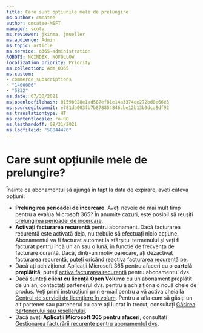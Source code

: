 ```yaml
---
title: Care sunt opțiunile mele de prelungire
ms.author: cmcatee
author: cmcatee-MSFT
manager: scotv
ms.reviewer: jkinma, jmueller
ms.audience: Admin
ms.topic: article
ms.service: o365-administration
ROBOTS: NOINDEX, NOFOLLOW
localization_priority: Priority
ms.collection: Adm_O365
ms.custom:
- commerce_subscriptions
- "1400006"
- "5832"
ms.date: 07/30/2021
ms.openlocfilehash: 0159b028e1ad587ef81e14a3374ee272bd0e66e3
ms.sourcegitcommit: e781da003fb7b878854846cbe12b13b9dca8df92
ms.translationtype: HT
ms.contentlocale: ro-RO
ms.lasthandoff: 08/31/2021
ms.locfileid: "58844470"
---
```

# <a name="what-are-my-options-to-extend"></a>Care sunt opțiunile mele de prelungire?

Înainte ca abonamentul să ajungă în fapt la data de expirare, aveți câteva opțiuni:

- **Prelungirea perioadei de încercare**.  Aveți nevoie de mai mult timp pentru a evalua Microsoft 365? În anumite cazuri, este posibil să reușiți [prelungirea perioadei de încercare](https://docs.microsoft.com/microsoft-365/commerce/extend-your-trial).  
- **Activați facturarea recurentă** pentru abonament. Dacă facturarea recurentă este activată deja, nu trebuie să efectuați nicio acțiune. Abonamentul va fi facturat automat la sfârșitul termenului și veți fi facturat pentru încă un an sau o lună, în funcție de frecvența de facturare curentă. Dacă, dintr-un motiv oarecare, ați dezactivat facturarea recurentă, puteți oricând  [reactiva facturarea recurentă pe](https://docs.microsoft.com/microsoft-365/commerce/subscriptions/renew-your-subscription).
- Dacă ați achiziționat Aplicații Microsoft 365 pentru afaceri cu o **cartelă preplătită**, puteți [activa facturarea recurentă](https://docs.microsoft.com/microsoft-365/commerce/subscriptions/renew-your-subscription) pentru abonamentul dvs.
- Dacă sunteți **client cu licență Open Volume** cu un abonament preplătit de un an, contactați partenerul dvs. pentru a achiziționa o nouă cheie de produs. Veți primi instrucțiuni prin e-mail pentru a vă activa cheia la [Centrul de servicii de licențiere în volum](https://go.microsoft.com/fwlink/p/?LinkID=282016). Pentru a afla cum să găsiți un alt partener sau partenerul cu care ați lucrat în trecut, consultați [Găsirea partenerului sau resellerului](https://docs.microsoft.com/microsoft-365/admin/manage/find-your-partner-or-reseller).
- Dacă aveți **Aplicații Microsoft 365 pentru afaceri**, consultați [Gestionarea facturării recurente pentru abonamentul dvs](https://docs.microsoft.com/microsoft-365/commerce/subscriptions/renew-your-subscription).
